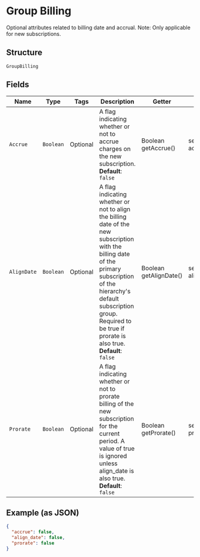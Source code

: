 
# Group Billing

Optional attributes related to billing date and accrual. Note: Only applicable for new subscriptions.

## Structure

`GroupBilling`

## Fields

| Name | Type | Tags | Description | Getter | Setter |
|  --- | --- | --- | --- | --- | --- |
| `Accrue` | `Boolean` | Optional | A flag indicating whether or not to accrue charges on the new subscription.<br>**Default**: `false` | Boolean getAccrue() | setAccrue(Boolean accrue) |
| `AlignDate` | `Boolean` | Optional | A flag indicating whether or not to align the billing date of the new subscription with the billing date of the primary subscription of the hierarchy's default subscription group. Required to be true if prorate is also true.<br>**Default**: `false` | Boolean getAlignDate() | setAlignDate(Boolean alignDate) |
| `Prorate` | `Boolean` | Optional | A flag indicating whether or not to prorate billing of the new subscription for the current period. A value of true is ignored unless align_date is also true.<br>**Default**: `false` | Boolean getProrate() | setProrate(Boolean prorate) |

## Example (as JSON)

```json
{
  "accrue": false,
  "align_date": false,
  "prorate": false
}
```

